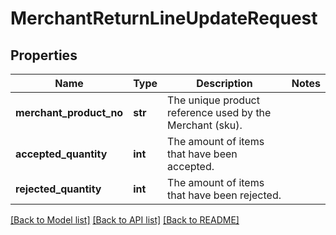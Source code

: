 # MerchantReturnLineUpdateRequest

## Properties
Name | Type | Description | Notes
------------ | ------------- | ------------- | -------------
**merchant_product_no** | **str** | The unique product reference used by the Merchant (sku). | 
**accepted_quantity** | **int** | The amount of items that have been accepted. | 
**rejected_quantity** | **int** | The amount of items that have been rejected. | 

[[Back to Model list]](../README.md#documentation-for-models) [[Back to API list]](../README.md#documentation-for-api-endpoints) [[Back to README]](../README.md)

